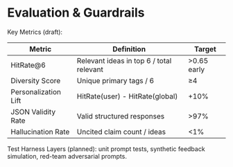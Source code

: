 # Evaluation & Guardrails

Key Metrics (draft):

| Metric | Definition | Target |
|--------|------------|--------|
| HitRate@6 | Relevant ideas in top 6 / total relevant | >0.65 early |
| Diversity Score | Unique primary tags / 6 | ≥4 |
| Personalization Lift | HitRate(user) - HitRate(global) | +10% |
| JSON Validity Rate | Valid structured responses | >97% |
| Hallucination Rate | Uncited claim count / ideas | <1% |

Test Harness Layers (planned): unit prompt tests, synthetic feedback simulation, red-team adversarial prompts.
